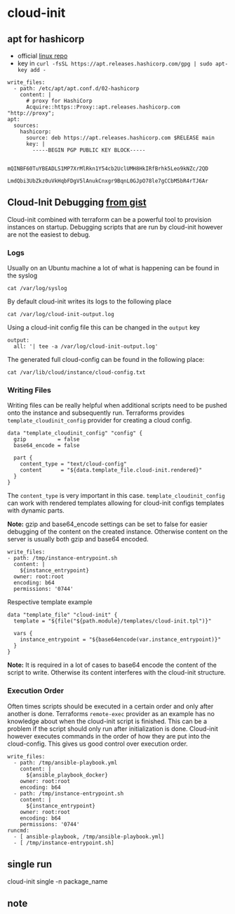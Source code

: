 # cloud-init

## apt for hashicorp

* official [linux repo](https://www.hashicorp.com/blog/announcing-the-hashicorp-linux-repository)
* key in `curl -fsSL https://apt.releases.hashicorp.com/gpg | sudo apt-key add -`
```
write_files:
  - path: /etc/apt/apt.conf.d/02-hashicorp
    content: |
      # proxy for HashiCorp
      Acquire::https::Proxy::apt.releases.hashicorp.com "http://proxy";
apt:
  sources:
    hashicorp:
      source: deb https://apt.releases.hashicorp.com $RELEASE main
      key: |
        -----BEGIN PGP PUBLIC KEY BLOCK-----
        
        mQINBF60TuYBEADLS1MP7XrMlRkn1Y54cb2UclUMH8HkIRfBrhk5Leo9kNZc/2QD
        LmdQbi3UbZkz0uVkHqbFDgV5lAnukCnxgr9BqnL0GJpO78le7gCCbM5bR4rTJ6Ar

```


## Cloud-Init Debugging [from gist](https://gist.github.com/RagedUnicorn/a70f8540c68e0a41e3e097a2e29130f1)

Cloud-init combined with terraform can be a powerful tool to provision instances on startup. Debugging scripts that are run by cloud-init however are not the easiest to debug.


### Logs

Usually on an Ubuntu machine a lot of what is happening can be found in the syslog

```
cat /var/log/syslog
```

By default cloud-init writes its logs to the following place

```
cat /var/log/cloud-init-output.log
```

Using a cloud-init config file this can be changed in the `output` key

```
output:
  all: '| tee -a /var/log/cloud-init-output.log'
```

The generated full cloud-config can be found in the following place:

```
cat /var/lib/cloud/instance/cloud-config.txt
```


### Writing Files

Writing files can be really helpful when additional scripts need to be pushed onto the instance and subsequently run. Terraforms provides `template_cloudinit_config` provider for creating a cloud config.

```hcl
data "template_cloudinit_config" "config" {
  gzip          = false
  base64_encode = false

  part {
    content_type = "text/cloud-config"
    content      = "${data.template_file.cloud-init.rendered}"
  }
}
```

The `content_type` is very important in this case. `template_cloudinit_config` can work with rendered templates allowing for cloud-init configs templates with dynamic parts.

**Note:** gzip and base64_encode settings can be set to false for easier debugging of the content on the created instance. Otherwise content on the server is usually both gzip and base64 encoded.

```
write_files:
- path: /tmp/instance-entrypoint.sh
  content: |
    ${instance_entrypoint}
  owner: root:root
  encoding: b64
  permissions: '0744'
```

Respective template example

```hcl
data "template_file" "cloud-init" {
  template = "${file("${path.module}/templates/cloud-init.tpl")}"

  vars {
    instance_entrypoint = "${base64encode(var.instance_entrypoint)}"
  }
}
```

**Note:** It is required in a lot of cases to base64 encode the content of the script to write. Otherwise its content interferes with the cloud-init structure.


### Execution Order

Often times scripts should be executed in a certain order and only after another is done. Terraforms `remote-exec` provider as an example has no knowledge about when the cloud-init script is finished.
This can be a problem if the script should only run after initialization is done. Cloud-init however executes commands in the order of how they are put into the cloud-config. This gives us good control over execution order.

```
write_files:
  - path: /tmp/ansible-playbook.yml
    content: |
      ${ansible_playbook_docker}
    owner: root:root
    encoding: b64
  - path: /tmp/instance-entrypoint.sh
    content: |
      ${instance_entrypoint}
    owner: root:root
    encoding: b64
    permissions: '0744'
runcmd:
  - [ ansible-playbook, /tmp/ansible-playbook.yml]
  - [ /tmp/instance-entrypoint.sh]    
```

## single run
cloud-init single -n package_name


## note
